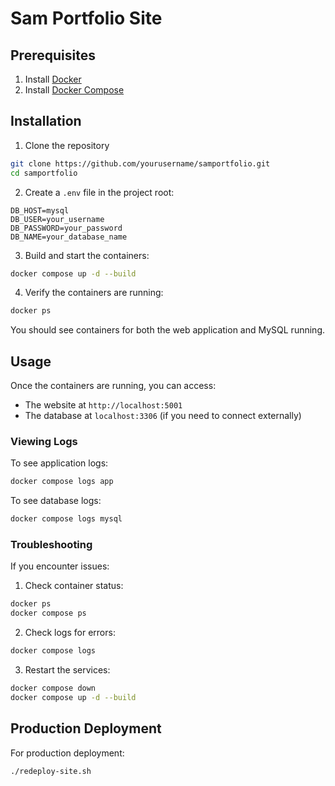 # Sam Portfolio Site

## Prerequisites

1. Install [Docker](https://docs.docker.com/get-docker/)
2. Install [Docker Compose](https://docs.docker.com/compose/install/)

## Installation

1. Clone the repository

```bash
git clone https://github.com/yourusername/samportfolio.git
cd samportfolio
```

2. Create a `.env` file in the project root:

```
DB_HOST=mysql
DB_USER=your_username
DB_PASSWORD=your_password
DB_NAME=your_database_name
```

3. Build and start the containers:

```bash
docker compose up -d --build
```

4. Verify the containers are running:

```bash
docker ps
```

You should see containers for both the web application and MySQL running.

## Usage

Once the containers are running, you can access:

- The website at `http://localhost:5001`
- The database at `localhost:3306` (if you need to connect externally)

### Viewing Logs

To see application logs:

```bash
docker compose logs app
```

To see database logs:

```bash
docker compose logs mysql
```

### Troubleshooting

If you encounter issues:

1. Check container status:

```bash
docker ps
docker compose ps
```

2. Check logs for errors:

```bash
docker compose logs
```

3. Restart the services:

```bash
docker compose down
docker compose up -d --build
```

## Production Deployment

For production deployment:

```bash
./redeploy-site.sh
```
